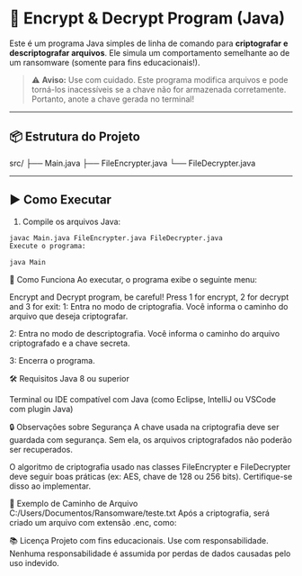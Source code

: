 # 🔐 Encrypt & Decrypt Program (Java)

Este é um programa Java simples de linha de comando para **criptografar e descriptografar arquivos**. Ele simula um comportamento semelhante ao de um ransomware (somente para fins educacionais!).

> ⚠️ **Aviso:** Use com cuidado. Este programa modifica arquivos e pode torná-los inacessíveis se a chave não for armazenada corretamente. Portanto, anote a chave gerada no terminal!

---

## 📦 Estrutura do Projeto

src/
├── Main.java
├── FileEncrypter.java
└── FileDecrypter.java

---

## ▶️ Como Executar

1. Compile os arquivos Java:

```bash
javac Main.java FileEncrypter.java FileDecrypter.java
Execute o programa:
```

```bash
java Main
```
🧠 Como Funciona
Ao executar, o programa exibe o seguinte menu:


Encrypt and Decrypt program, be careful!
Press 1 for encrypt, 2 for decrypt and 3 for exit:
1: Entra no modo de criptografia. Você informa o caminho do arquivo que deseja criptografar.

2: Entra no modo de descriptografia. Você informa o caminho do arquivo criptografado e a chave secreta.

3: Encerra o programa.

🛠️ Requisitos
Java 8 ou superior

Terminal ou IDE compatível com Java (como Eclipse, IntelliJ ou VSCode com plugin Java)

🔒 Observações sobre Segurança
A chave usada na criptografia deve ser guardada com segurança. Sem ela, os arquivos criptografados não poderão ser recuperados.

O algoritmo de criptografia usado nas classes FileEncrypter e FileDecrypter deve seguir boas práticas (ex: AES, chave de 128 ou 256 bits). Certifique-se disso ao implementar.

📂 Exemplo de Caminho de Arquivo
C:/Users/Documentos/Ransomware/teste.txt
Após a criptografia, será criado um arquivo com extensão .enc, como:


📚 Licença
Projeto com fins educacionais. Use com responsabilidade. Nenhuma responsabilidade é assumida por perdas de dados causadas pelo uso indevido.



